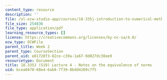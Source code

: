```yaml
---
content_type: resource
description: ''
file: /ol-ocw-studio-app/courses/18-335j-introduction-to-numerical-methods-spring-2019/bcea047068e46ab87f398bdd4209c7f5_MIT18_335JS19_lec4.pdf
file_size: 254836
file_type: application/pdf
learning_resource_types: []
license: https://creativecommons.org/licenses/by-nc-sa/4.0/
ocw_type: OCWFile
parent_title: Week 2
parent_type: CourseSection
parent_uid: e81728f3-82ce-c39a-1a67-9d027dc38ee9
resourcetype: Document
title: 18.335J (S19) Lecture 4 - Notes on the equivalence of norms
uid: bcea0470-68e4-6ab8-7f39-8bdd4209c7f5
---
```

